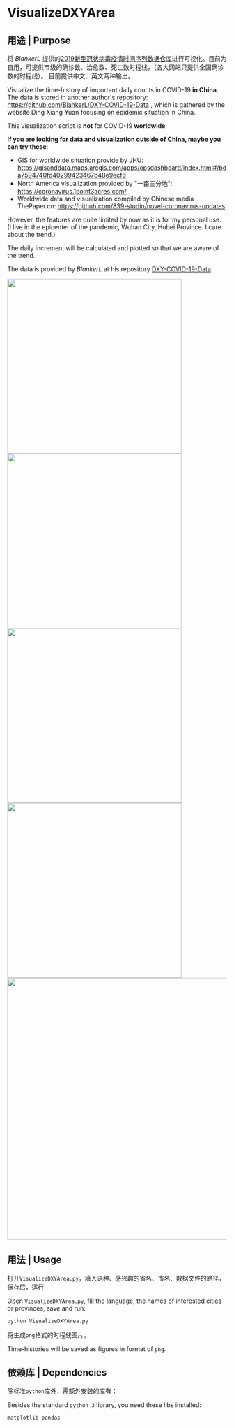 # VisualizeDXYArea
## 用途 | Purpose
将 *BlankerL* 提供的[2019新型冠状病毒疫情时间序列数据仓库](https://github.com/BlankerL/DXY-COVID-19-Data)进行可视化。目前为自用，可提供市级的确诊数、治愈数、死亡数时程线，（各大网站只提供全国确诊数的时程线）。
目前提供中文、英文两种输出。

Visualize the time-history of important daily counts in COVID-19 **in China**.
The data is stored in another author's repository: https://github.com/BlankerL/DXY-COVID-19-Data ,
which is gathered by the website Ding Xiang Yuan focusing on epidemic situation in China.

This visualization script is **not** for COVID-19 **worldwide**. 

**If you are looking for data and visualization outside of China, maybe you can try these**:
* GIS for worldwide situation provide by JHU: https://gisanddata.maps.arcgis.com/apps/opsdashboard/index.html#/bda7594740fd40299423467b48e9ecf6
* North America visualization provided by "一亩三分地": https://coronavirus.1point3acres.com/
* Worldwide data and visualization compiled by Chinese media ThePaper.cn: https://github.com/839-studio/novel-coronavirus-updates

However, the features are quite limited by now as it is for my personal use. (I live in the epicenter of the pandemic, Wuhan City, Hubei Province. I care about the trend.)

The daily increment will be calculated and plotted so that we are aware of the trend.

The data is provided by *BlankerL* at his repository [DXY-COVID-19-Data](https://github.com/BlankerL/DXY-COVID-19-Data).

<img src="单日新增确诊数最严重城市_2020_02_19.png" width=400 />
<img src="单日新增确诊数.png" width=400 />
<img src="单日新增确诊数-湖北省.png" width=400 />
<img src="单日新增死亡数-湖北省.png" width=400 />
<img src="multi-province.png" width=600 />

## 用法 | Usage
打开`VisualizeDXYArea.py`，填入语种、感兴趣的省名、市名、数据文件的路径，保存后，运行

Open `VisualizeDXYArea.py`, fill the language, the names of interested cities or provinces, save and run:

```
python VisualizeDXYArea.py
```
将生成`png`格式的时程线图片。

Time-histories will be saved as figures in format of `png`.

## 依赖库 | Dependencies
除标准`python`库外，需额外安装的库有：

Besides the standard `python 3` library, you need these libs installed: 

`matplotlib pandas`